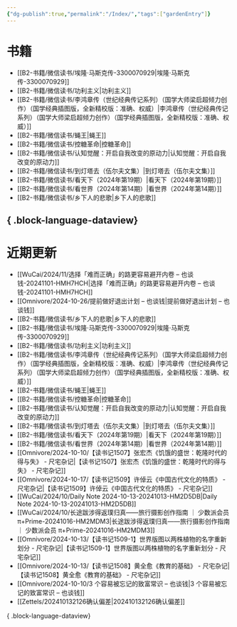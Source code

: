 ```yaml
---
{"dg-publish":true,"permalink":"/Index/","tags":["gardenEntry"]}
---
```



# 书籍

- [[B2-书籍/微信读书/埃隆·马斯克传-3300070929\|埃隆·马斯克传-3300070929]]
- [[B2-书籍/微信读书/功利主义\|功利主义]]
- [[B2-书籍/微信读书/李鸿章传（世纪经典传记系列）（国学大师梁启超倾力创作）（国学经典插图版，全新精校版：准确、权威）\|李鸿章传（世纪经典传记系列）（国学大师梁启超倾力创作）（国学经典插图版，全新精校版：准确、权威）]]
- [[B2-书籍/微信读书/蝇王\|蝇王]]
- [[B2-书籍/微信读书/控糖革命\|控糖革命]]
- [[B2-书籍/微信读书/认知觉醒：开启自我改变的原动力\|认知觉醒：开启自我改变的原动力]]
- [[B2-书籍/微信读书/到灯塔去（伍尔夫文集）\|到灯塔去（伍尔夫文集）]]
- [[B2-书籍/微信读书/看天下（2024年第19期）\|看天下（2024年第19期）]]
- [[B2-书籍/微信读书/看世界（2024年第14期）\|看世界（2024年第14期）]]
- [[B2-书籍/微信读书/乡下人的悲歌\|乡下人的悲歌]]

{ .block-language-dataview}
---

# 近期更新

- [[WuCai/2024/11/选择「难而正确」的路更容易避开内卷 – 也谈钱-20241101-HMH7HCH\|选择「难而正确」的路更容易避开内卷 – 也谈钱-20241101-HMH7HCH]]
- [[Omnivore/2024-10-26/提前做好退出计划 – 也谈钱\|提前做好退出计划 – 也谈钱]]
- [[B2-书籍/微信读书/乡下人的悲歌\|乡下人的悲歌]]
- [[B2-书籍/微信读书/埃隆·马斯克传-3300070929\|埃隆·马斯克传-3300070929]]
- [[B2-书籍/微信读书/功利主义\|功利主义]]
- [[B2-书籍/微信读书/李鸿章传（世纪经典传记系列）（国学大师梁启超倾力创作）（国学经典插图版，全新精校版：准确、权威）\|李鸿章传（世纪经典传记系列）（国学大师梁启超倾力创作）（国学经典插图版，全新精校版：准确、权威）]]
- [[B2-书籍/微信读书/蝇王\|蝇王]]
- [[B2-书籍/微信读书/控糖革命\|控糖革命]]
- [[B2-书籍/微信读书/认知觉醒：开启自我改变的原动力\|认知觉醒：开启自我改变的原动力]]
- [[B2-书籍/微信读书/到灯塔去（伍尔夫文集）\|到灯塔去（伍尔夫文集）]]
- [[B2-书籍/微信读书/看天下（2024年第19期）\|看天下（2024年第19期）]]
- [[B2-书籍/微信读书/看世界（2024年第14期）\|看世界（2024年第14期）]]
- [[Omnivore/2024-10-10/【读书记1507】张宏杰《饥饿的盛世：乾隆时代的得与失》 - 尺宅杂记\|【读书记1507】张宏杰《饥饿的盛世：乾隆时代的得与失》 - 尺宅杂记]]
- [[Omnivore/2024-10-17/【读书记1509】许倬云《中国古代文化的特质》 - 尺宅杂记\|【读书记1509】许倬云《中国古代文化的特质》 - 尺宅杂记]]
- [[WuCai/2024/10/Daily Note 2024-10-13-20241013-HM2D5DB\|Daily Note 2024-10-13-20241013-HM2D5DB]]
- [[WuCai/2024/10/长途跋涉得返璞归真——旅行摄影创作指南 ｜ 少数派会员 π+Prime-20241016-HM2MDM3\|长途跋涉得返璞归真——旅行摄影创作指南 ｜ 少数派会员 π+Prime-20241016-HM2MDM3]]
- [[Omnivore/2024-10-13/【读书记1509-1】世界版图以两株植物的名字重新划分 - 尺宅杂记\|【读书记1509-1】世界版图以两株植物的名字重新划分 - 尺宅杂记]]
- [[Omnivore/2024-10-13/【读书记1508】黄全愈《教育的基础》 - 尺宅杂记\|【读书记1508】黄全愈《教育的基础》 - 尺宅杂记]]
- [[Omnivore/2024-10-10/3 个容易被忘记的致富常识 – 也谈钱\|3 个容易被忘记的致富常识 – 也谈钱]]
- [[Zettels/202410132126确认偏差\|202410132126确认偏差]]

{ .block-language-dataview}
